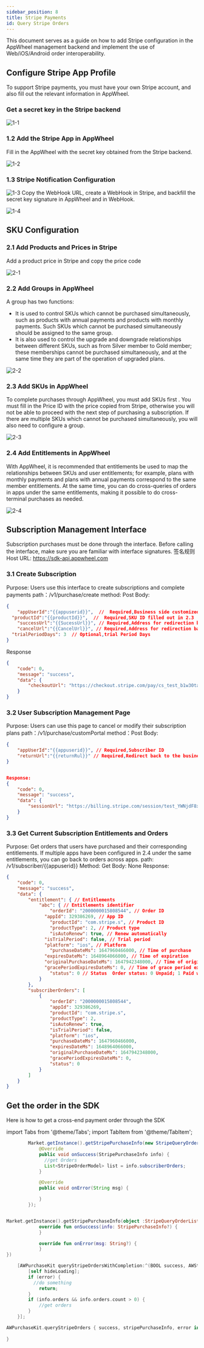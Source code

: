 ```yaml
---
sidebar_position: 8
title: Stripe Payments
id: Query Stripe Orders
---
```


This document serves as a guide on how to add Stripe configuration in the AppWheel management backend and implement the use of Web/iOS/Android order interoperability.

## Configure Stripe App Profile

To support Stripe payments, you must have your own Stripe account, and also fill out the relevant information in AppWheel.

### Get a secret key in the Stripe backend

![1-1](/img/stripePayments/apikey-en.png)

### 1.2 Add the Stripe App in AppWheel
Fill in the AppWheel with the secret key obtained from the Stripe backend.


![1-2](/img/stripePayments/1-2.png)

### 1.3  Stripe Notification Configuration

![1-3](/img/stripePayments/1-3.png)
Copy the WebHook URL, create a WebHook in Stripe, and backfill the secret key signature in AppWheel and in WebHook.


![1-4](/img/stripePayments/webhooks-en.png)

## SKU Configuration
### 2.1 Add Products and Prices in Stripe
Add a product price in Stripe and copy the price code

![2-1](/img/stripePayments/pricing-en.png)

### 2.2 Add Groups in AppWheel
A group has two functions:
- It is used to control SKUs which cannot be purchased simultaneously, such as products with annual payments and products with monthly payments. Such SKUs which cannot be purchased simultaneously should be assigned to the same group.
- It is also used to control the upgrade and downgrade relationships between different SKUs, such as from Silver member to Gold member; these memberships cannot be purchased simultaneously, and at the same time they are part of the operation of upgraded plans.

![2-2](/img/stripePayments/2-2.png)

### 2.3 Add SKUs in AppWheel
To complete purchases through AppWheel, you must add SKUs first .
You must fill in the Price ID with the price copied from Stripe, otherwise you will not be able to proceed with the next step of purchasing a subscription. If there are multiple SKUs which cannot be purchased simultaneously, you will also need to configure a group.

![2-3](/img/stripePayments/2-3.png)

### 2.4 Add Entitlements in AppWheel
With AppWheel, it is recommended that entitlements be used to map the relationships between SKUs and user entitlements; for example, plans with monthly payments and plans with annual payments correspond to the same member entitlements.
At the same time, you can do cross-queries of orders in apps under the same entitlements, making it possible to do cross-terminal purchases as needed.

![2-4](/img/stripePayments/2-4.png)

## Subscription Management Interface
Subscription purchases must be done through the interface. Before calling the interface, make sure you are familiar with interface signatures.
签名规则
Host URL: https://sdk-api.appwheel.com
### 3.1 Create Subscription
Purpose: Users use this interface to create subscriptions and complete payments
path：/v1/purchase/create
method: Post
Body:

```json
{
    "appUserId":"{{appuserid}}",  //  Required,Business side customized subscriber ID
  "productId":"{{productId}}",  //  Required,SKU ID filled out in 2.3
    "successUrl":"{{SucessUrl}}", // Required,Address for redirection back to the business side after a successful purchase
    "cancelUrl":"{{CancelUrl}}", // Required,Address for redirection back to the business side after the cancellation of a purchase
  "trialPeriodDays": 3  // Optional,trial Period Days
}
```

Response
```json
{
    "code": 0,
    "message": "success",
    "data": {
        "checkoutUrl": "https://checkout.stripe.com/pay/cs_test_b1w30tabJbJnX8GMOoZVvLef1ReZ1phM6N7aRceXwezIGKa8gKFOWTakhA#fidkdWxOYHwnPyd1blpxYHZxWjA0Tlc8XXBNYGFBT1Vwa01qQFNGdmA9TmlTTnU1SkZnNWJBfFZWX0tPQjBqalc0TU9yY0xMalZAfXFSbHJqX2REPEFBNGRBbkRKMGxXc2xjcUxiaHxKPUtmNTVRRkN%2FSnBmMCcpJ2N3amhWYHdzYHcnP3F3cGApJ2lkfGpwcVF8dWAnPydocGlxbFpscWBoJyknYGtkZ2lgVWlkZmBtamlhYHd2Jz9xd3BgeCUl" //付款页面
    }
}
```


### 3.2 User Subscription Management Page
Purpose: Users can use this page to cancel or modify their subscription plans
path：/v1/purchase/customPortal
method：Post
Body:
```json
{
    "appUserId":"{{appuserid}}", // Required,Subscriber ID
    "returnUrl":"{{returnRul}}" // Required,Redirect back to the business side page
}
```


```json

Response:
{
    "code": 0,
    "message": "success",
    "data": {
        "sessionUrl": "https://billing.stripe.com/session/test_YWNjdF8xS1I5WHVIZWRESlB1bkhvLF9MTmVTZUVSaXhMVW1YZDEyU3ZZNktTT1Zyb2U1NzVy01005iaVqmkS"//管理页面
    }
}
```

### 3.3 Get Current Subscription Entitlements and Orders
Purpose: Get orders that users have purchased and their corresponding entitlements. If multiple apps have been configured in 2.4 under the same entitlements, you can go back to orders across apps.
path: /v1/subscriber/{{appuserid}}
Method: Get
Body: None
Response:

```json
{
    "code": 0,
    "message": "success",
    "data": {
        "entitlement": { // Entitlements
            "abc": { // Entitlements identifier
                "orderId": "2000000015808544", // Order ID
              "appId": 329386269, // App ID
                "productId": "com.stripe.s", // Product ID
                "productType": 2, // Product type
                "isAutoRenew": true, // Renew automatically
              "isTrialPeriod": false, // Trial period
              "platform": "ios", // Platform
                "purchaseDateMs": 1647960466000, // Time of purchase
              "expiresDateMs": 1648964066000, // Time of expiration
              "originalPurchaseDateMs": 1647942348000, // Time of original purchase
              "gracePeriodExpiresDateMs": 0, // Time of grace period expiration
                "status": 0 // Status  Order status: 0 Unpaid; 1 Paid with normal use; 2 Cancelled; 3 Expired; 4 Grace period; 5 Suspended
            }
        },
        "subscriberOrders": [
            {
                "orderId": "2000000015808544",
                "appId": 329386269,
                "productId": "com.stripe.s",
                "productType": 2,
                "isAutoRenew": true,
                "isTrialPeriod": false,
                "platform": "ios",
                "purchaseDateMs": 1647960466000,
                "expiresDateMs": 1648964066000,
                "originalPurchaseDateMs": 1647942348000,
                "gracePeriodExpiresDateMs": 0,
                "status": 0
            }
        ]
    }
}
```

## Get the order in the SDK
Here is how to get a cross-end payment order through the SDK

import Tabs from '@theme/Tabs';
import TabItem from '@theme/TabItem';

<Tabs>
  <TabItem value="Java" label="Java" default>

```Java
        Market.getInstance().getStripePurchaseInfo(new StripeQueryOrderListener() {
            @Override
            public void onSuccess(StripePurchaseInfo info) {
              //get Orders
              List<StripeOrderModel> list = info.subscriberOrders;
            }

            @Override
            public void onError(String msg) {

            }
        });
```
  </TabItem>
  <TabItem value="Kotlin" label="Kotlin">

```Kotlin

Market.getInstance().getStripePurchaseInfo(object :StripeQueryOrderListener{
            override fun onSuccess(info: StripePurchaseInfo?) {
            }

            override fun onError(msg: String?) {
            }
})

```
  </TabItem>
  <TabItem value="Objective-C" label="Objective-C">

```Objective-C 
    [AWPurchaseKit queryStripeOrdersWithCompletion:^(BOOL success, AWStripePurchaseInfo * _Nullable info, AWError * _Nullable error) {
        [self hideLoading];
        if (error) {
          //do something
            return;
        }
        if (info.orders && info.orders.count > 0) {
            //get orders
        }
    }];
```
  </TabItem>
  <TabItem value="Swift" label="Swift">

```Swift
AWPurchaseKit.queryStripeOrders { success, stripePurchaseInfo, error in
                
}
```
  </TabItem>
</Tabs>